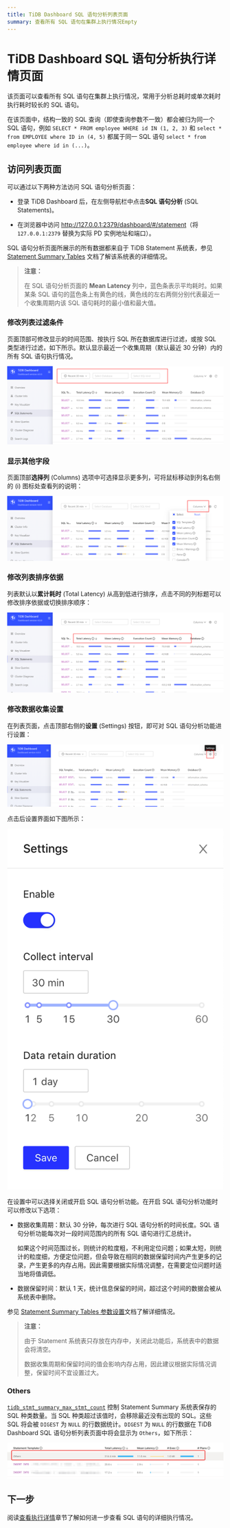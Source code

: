 ```yaml
---
title: TiDB Dashboard SQL 语句分析列表页面
summary: 查看所有 SQL 语句在集群上执行情况Empty
---
```


# TiDB Dashboard SQL 语句分析执行详情页面

该页面可以查看所有 SQL 语句在集群上执行情况，常用于分析总耗时或单次耗时执行耗时较长的 SQL 语句。

在该页面中，结构一致的 SQL 查询（即使查询参数不一致）都会被归为同一个 SQL 语句，例如 `SELECT * FROM employee WHERE id IN (1, 2, 3)` 和 `select * from EMPLOYEE where ID in (4, 5)` 都属于同一 SQL 语句 `select * from employee where id in (...)`。

## 访问列表页面

可以通过以下两种方法访问 SQL 语句分析页面：

* 登录 TiDB Dashboard 后，在左侧导航栏中点击**SQL 语句分析** (SQL Statements)。

* 在浏览器中访问 <http://127.0.0.1:2379/dashboard/#/statement>（将 `127.0.0.1:2379` 替换为实际 PD 实例地址和端口）。

SQL 语句分析页面所展示的所有数据都来自于 TiDB Statement 系统表，参见 [Statement Summary Tables](/statement-summary-tables.md) 文档了解该系统表的详细情况。

> **注意：**
>
> 在 SQL 语句分析页面的 **Mean Latency** 列中，蓝色条表示平均耗时。如果某条 SQL 语句的蓝色条上有黄色的线，黄色线的左右两侧分别代表最近一个收集周期内该 SQL 语句耗时的最小值和最大值。

### 修改列表过滤条件

页面顶部可修改显示的时间范围、按执行 SQL 所在数据库进行过滤，或按 SQL 类型进行过滤，如下所示。默认显示最近一个收集周期（默认最近 30 分钟）内的所有 SQL 语句执行情况。

![修改过滤条件](/media/dashboard/dashboard-statement-filter-options.png)

### 显示其他字段

页面顶部**选择列** (Columns) 选项中可选择显示更多列，可将鼠标移动到列名右侧的 (i) 图标处查看列的说明：

![选择列](/media/dashboard/dashboard-statement-columns-selector.png)

### 修改列表排序依据

列表默认以**累计耗时** (Total Latency) 从高到低进行排序，点击不同的列标题可以修改排序依据或切换排序顺序：

![修改列排序](/media/dashboard/dashboard-statement-change-order.png)

### 修改数据收集设置

在列表页面，点击顶部右侧的**设置** (Settings) 按钮，即可对 SQL 语句分析功能进行设置：

![设置入口](/media/dashboard/dashboard-statement-setting-entry.png)

点击后设置界面如下图所示：

![设置](/media/dashboard/dashboard-statement-settings.png)

在设置中可以选择关闭或开启 SQL 语句分析功能。在开启 SQL 语句分析功能时可以修改以下选项：

- 数据收集周期：默认 30 分钟，每次进行 SQL 语句分析的时间长度。SQL 语句分析功能每次对一段时间范围内的所有 SQL 语句进行汇总统计。

    如果这个时间范围过长，则统计的粒度粗，不利用定位问题；如果太短，则统计的粒度细，方便定位问题，但会导致在相同的数据保留时间内产生更多的记录，产生更多的内存占用。因此需要根据实际情况调整，在需要定位问题时适当地将值调低。

- 数据保留时间：默认 1 天，统计信息保留的时间，超过这个时间的数据会被从系统表中删除。

参见 [Statement Summary Tables 参数设置](/statement-summary-tables.md#参数配置)文档了解详细情况。

> **注意：**
>
> 由于 Statement 系统表只存放在内存中，关闭此功能后，系统表中的数据会将清空。
>
> 数据收集周期和保留时间的值会影响内存占用，因此建议根据实际情况调整，保留时间不宜设置过大。

### Others

[`tidb_stmt_summary_max_stmt_count`](/system-variables.md#tidb_stmt_summary_max_stmt_count-从-v40-版本开始引入) 控制 Statement Summary 系统表保存的 SQL 种类数量。当 SQL 种类超过该值时，会移除最近没有出现的 SQL。这些 SQL 将会被 `DIGEST` 为 `NULL` 的行数据统计。`DIGEST` 为 `NULL` 的行数据在 TiDB Dashboard SQL 语句分析列表页面中将会显示为 `Others`，如下所示：

![Others 行](/media/dashboard/dashboard-statement-other-row.png)

## 下一步

阅读[查看执行详情](/dashboard/dashboard-statement-details.md)章节了解如何进一步查看 SQL 语句的详细执行情况。
